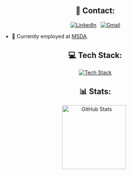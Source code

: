 
<div align="center">

## 💬 Contact:
[![LinkedIn](https://skillicons.dev/icons?i=linkedin)](https://www.linkedin.com/in/giorgi-kenchadze-324a33221/) &nbsp;
[![Gmail](https://skillicons.dev/icons?i=gmail)](mailto:giokenchadze@gmail.com)

</div>


- 📝 Currently employed at  [MSDA](https://www.linkedin.com/company/municipal-services-development-agency/mycompany/).

<div align="center">

## 💻 Tech Stack:

[![ Tech Stack](https://skillicons.dev/icons?i=rust,angular,nodejs,express,typescript,cpp,python,linux,postgresql,mongodb)](https://skillicons.dev)


## 📊 Stats:

<p>
    <img height=175 alt="GitHub Stats" src="https://github-readme-stats.vercel.app/api?username=Kencho5&show_icons=true&theme=date_night" />&nbsp;&nbsp;
</p>


</div>
